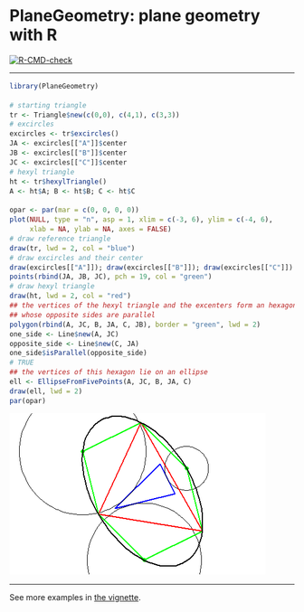 # PlaneGeometry: plane geometry with R

<!-- badges: start -->
[![R-CMD-check](https://github.com/stla/PlaneGeometry/actions/workflows/R-CMD-check.yaml/badge.svg)](https://github.com/stla/PlaneGeometry/actions/workflows/R-CMD-check.yaml)
<!-- badges: end -->

___

```r
library(PlaneGeometry)

# starting triangle
tr <- Triangle$new(c(0,0), c(4,1), c(3,3))
# excircles
excircles <- tr$excircles()
JA <- excircles[["A"]]$center
JB <- excircles[["B"]]$center
JC <- excircles[["C"]]$center
# hexyl triangle
ht <- tr$hexylTriangle()
A <- ht$A; B <- ht$B; C <- ht$C

opar <- par(mar = c(0, 0, 0, 0))
plot(NULL, type = "n", asp = 1, xlim = c(-3, 6), ylim = c(-4, 6),
     xlab = NA, ylab = NA, axes = FALSE)
# draw reference triangle
draw(tr, lwd = 2, col = "blue")
# draw excircles and their center
draw(excircles[["A"]]); draw(excircles[["B"]]); draw(excircles[["C"]])
points(rbind(JA, JB, JC), pch = 19, col = "green")
# draw hexyl triangle
draw(ht, lwd = 2, col = "red")
## the vertices of the hexyl triangle and the excenters form an hexagon
## whose opposite sides are parallel
polygon(rbind(A, JC, B, JA, C, JB), border = "green", lwd = 2)
one_side <- Line$new(A, JC)
opposite_side <- Line$new(C, JA)
one_side$isParallel(opposite_side)
# TRUE
## the vertices of this hexagon lie on an ellipse
ell <- EllipseFromFivePoints(A, JC, B, JA, C)
draw(ell, lwd = 2)
par(opar)
```

![](https://github.com/stla/PlaneGeometry/raw/master/inst/imgs/hexyl.png)

___

See more examples in [the vignette](https://cran.r-project.org/web/packages/PlaneGeometry/vignettes/examples.html).
